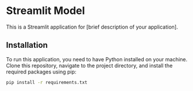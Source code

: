 # Streamlit Model

This is a Streamlit application for [brief description of your application].

## Installation

To run this application, you need to have Python installed on your machine. Clone this repository, navigate to the project directory, and install the required packages using pip:

```bash
pip install -r requirements.txt
